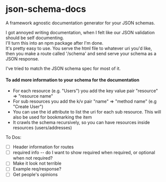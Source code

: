 # json-schema-docs
A framework agnostic documentation generator for your JSON schemas.

I got annoyed writing documentation, when I felt like our JSON validation should be self documenting.  
I'll turn this into an npm package after I'm done.  
It's pretty easy to use. You serve the html file to whatever uri you'd like, then you make a route called '/schema' and send serve your schema as a JSON response.  

I've tried to match the JSON schema spec for most of it.

#### To add more information to your schema for the documentation
- For each resource (e.g. "Users") you add the key value pair "resource" => "resource name"
- For sub resources you add the k/v pair "name" => "method name" (e.g "Create User")
- You can use the id attribute to list the uri for each sub resource. This will also be used for bookmarking the item
- It crawls the schema recursively, so you can have resources inside resources (users/addresses)

To Dos:
- [ ] Header information for routes
- [ ] required info -- do I want to show required when required, or optional when not required?
- [ ] Make it look not terrible
- [ ] Example req/response?
- [ ] Get people's opinions
